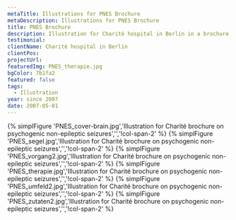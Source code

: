 ```yaml
---
metaTitle: Illustrations for PNES Brochure
metaDescription: Illustrations for PNES Brochure
title: PNES Brochure
description: Illustration for Charité hospital in Berlin in a brochure on psychogenic non-epileptic seizures
testimonial: 
clientName: Charité hospital in Berlin
clientPos: 
projectUrl: 
featuredImg: PNES_therapie.jpg
bgColor: 7b1fa2
featured: false
tags:
  - Illustration
year: since 2007
date: 2007-05-01
---
```




{% simplFigure 'PNES_cover-brain.jpg','Illustration for Charité brochure on psychogenic non-epileptic seizures','','!col-span-2' %}
{% simplFigure 'PNES_segel.jpg','Illustration for Charité brochure on psychogenic non-epileptic seizures','','!col-span-2' %}
{% simplFigure 'PNES_vorgang2.jpg','Illustration for Charité brochure on psychogenic non-epileptic seizures','','!col-span-2' %}
{% simplFigure 'PNES_therapie.jpg','Illustration for Charité brochure on psychogenic non-epileptic seizures','','!col-span-2' %}
{% simplFigure 'PNES_umfeld2.jpg','Illustration for Charité brochure on psychogenic non-epileptic seizures','','!col-span-2' %}
{% simplFigure 'PNES_zutaten2.jpg','Illustration for Charité brochure on psychogenic non-epileptic seizures','','!col-span-2' %}

